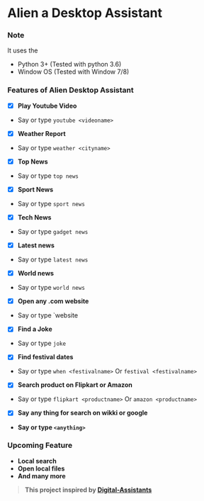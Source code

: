 # Alien a Desktop Assistant

### Note
It uses the
- Python 3+ (Tested with python 3.6)
- Window OS (Tested with Window 7/8)

### Features of Alien Desktop Assistant

- [x] <b>Play Youtube Video</b>
- Say or type  `youtube <videoname>`
- [x] <b>Weather Report</b>
- Say or type  `weather <cityname>`
- [x] <b>Top News</b>
- Say or type  `top news`
- [x] <b>Sport News</b>
- Say or type  `sport news`
- [x] <b>Tech News</b>
- Say or type  `gadget news`
- [x] <b>Latest news</b>
- Say or type  `latest news`
- [x] <b>World news</b>
- Say or type  `world news`
- [x] <b>Open any .com website</b>
- Say or type  `website <websitename>
- [x] <b>Find a Joke</b>
- Say or type  `joke`
- [x] <b>Find festival dates</b>
- Say or type  `when <festivalname>` Or `festival <festivalname>`
- [x] <b>Search product on Flipkart or Amazon</b>
- Say or type  `flipkart <productname>` Or `amazon <productname>`
- [x] <b>Say any thing for search on wikki or google
- Say or type `<anything>`

### Upcoming Feature
- Local search
- Open local files
- And many more

> This project inspired by [Digital-Assistants](https://github.com/ab-anand/Digital-Assistants)
